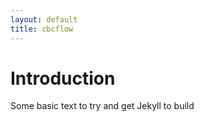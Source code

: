 ```yaml
---
layout: default
title: cbcflow
---
```


# Introduction

Some basic text to try and get Jekyll to build
